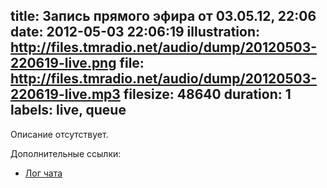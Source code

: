 title: Запись прямого эфира от 03.05.12, 22:06
date: 2012-05-03 22:06:19
illustration: http://files.tmradio.net/audio/dump/20120503-220619-live.png
file: http://files.tmradio.net/audio/dump/20120503-220619-live.mp3
filesize: 48640
duration: 1
labels: live, queue
---
Описание отсутствует.

Дополнительные ссылки:

- [Лог чата](http://files.tmradio.net/audio/dump/20120503-220619-live.log)
